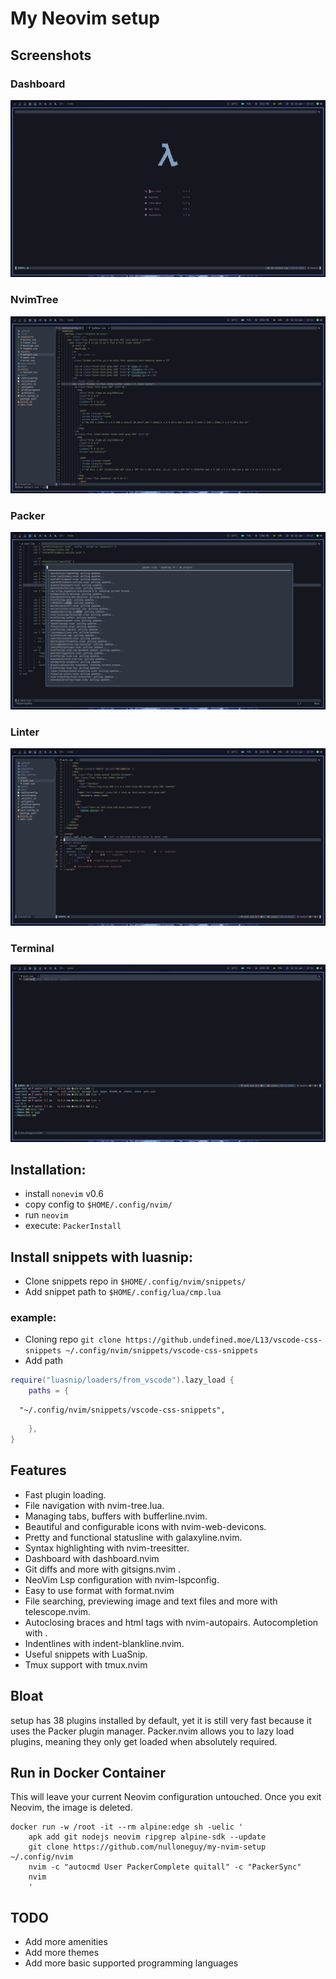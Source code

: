 # My Neovim setup

## Screenshots

### Dashboard

![dashboard](screenshots/dashboard.png)

### NvimTree

![](screenshots/nvimtree.png)

### Packer

![](screenshots/packer.png)

### Linter

![](screenshots/linter.png)

### Terminal

![](screenshots/terminal.png)

## Installation:

- install `nonevim` v0.6
- copy config to `$HOME/.config/nvim/`
- run `neovim`
- execute: `PackerInstall`

## Install snippets with luasnip:

- Clone snippets repo in `$HOME/.config/nvim/snippets/`
- Add snippet path to `$HOME/.config/lua/cmp.lua`

### example:

- Cloning repo
  `git clone https://github.undefined.moe/L13/vscode-css-snippets ~/.config/nvim/snippets/vscode-css-snippets `
- Add path

```lua
require("luasnip/loaders/from_vscode").lazy_load {
    paths = {
```

      "~/.config/nvim/snippets/vscode-css-snippets",

```lua
    },
}
```

## Features

- Fast plugin loading.
- File navigation with nvim-tree.lua.
- Managing tabs, buffers with bufferline.nvim.
- Beautiful and configurable icons with nvim-web-devicons.
- Pretty and functional statusline with galaxyline.nvim.
- Syntax highlighting with nvim-treesitter.
- Dashboard with dashboard.nvim
- Git diffs and more with gitsigns.nvim .
- NeoVim Lsp configuration with nvim-lspconfig.
- Easy to use format with format.nvim
- File searching, previewing image and text files and more with telescope.nvim.
- Autoclosing braces and html tags with nvim-autopairs. Autocompletion with .
- Indentlines with indent-blankline.nvim.
- Useful snippets with LuaSnip.
- Tmux support with tmux.nvim

## Bloat

setup has 38 plugins installed by default, yet it is still very fast because it uses the Packer plugin manager.
Packer.nvim allows you to lazy load plugins, meaning they only get loaded when absolutely required.

## Run in Docker Container

This will leave your current Neovim configuration untouched. Once you exit Neovim, the image is deleted.

```
docker run -w /root -it --rm alpine:edge sh -uelic '
    apk add git nodejs neovim ripgrep alpine-sdk --update
    git clone https://github.com/nulloneguy/my-nvim-setup ~/.config/nvim
    nvim -c "autocmd User PackerComplete quitall" -c "PackerSync"
    nvim
    '
```

## TODO

- Add more amenities
- Add more themes
- Add more basic supported programming languages
